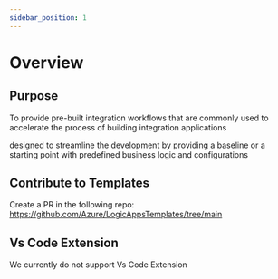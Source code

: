 ```yaml
---
sidebar_position: 1
---
```


# Overview

## Purpose

To provide pre-built integration workflows that are commonly used to accelerate the process of building integration applications

designed to streamline the development by providing a baseline or a starting point with predefined business logic and configurations

## Contribute to Templates

Create a PR in the following repo: https://github.com/Azure/LogicAppsTemplates/tree/main

## Vs Code Extension

We currently do not support Vs Code Extension

